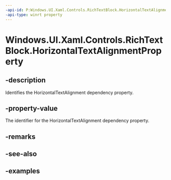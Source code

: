 ```yaml
---
-api-id: P:Windows.UI.Xaml.Controls.RichTextBlock.HorizontalTextAlignmentProperty
-api-type: winrt property
---
```


<!-- Property syntax.
public DependencyProperty HorizontalTextAlignmentProperty { get; }
-->

# Windows.UI.Xaml.Controls.RichTextBlock.HorizontalTextAlignmentProperty

## -description

Identifies the HorizontalTextAlignment dependency property.



## -property-value

The identifier for the HorizontalTextAlignment dependency property.

## -remarks

## -see-also

## -examples


